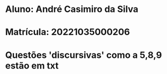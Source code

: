 # Aluno: André Casimiro da Silva
# Matrícula: 20221035000206

# Questões 'discursivas' como a 5,8,9 estão em txt
